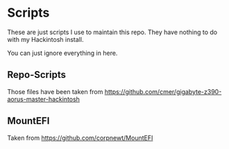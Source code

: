 # Scripts

These are just scripts I use to maintain this repo. They have nothing to do with my Hackintosh install.

You can just ignore everything in here.

## Repo-Scripts

Those files have been taken from https://github.com/cmer/gigabyte-z390-aorus-master-hackintosh

## MountEFI

Taken from https://github.com/corpnewt/MountEFI

